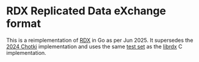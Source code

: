 #   RDX Replicated Data eXchange format

This is a reimplementation of [RDX][r] in Go as per Jun 2025.
It supersedes the [2024 Chotki][c] implementation and
uses the same [test set][t] as the [librdx][l] C implementation.

[c]: http://github.com/drpcorg/chotki
[l]: http://github.com/gritzko/librdx
[r]: ./RDX.md
[t]: ./y.E.md
